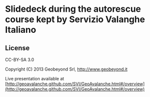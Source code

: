 # Slidedeck during the autorescue course kept by Servizio Valanghe Italiano

## License

CC-BY-SA 3.0

Copyright (C) 2013 Geobeyond Srl, http://www.geobeyond.it

Live presentation available at [http://geoavalanche.github.com/SVI/GeoAvalanche.html#/overview](http://geoavalanche.github.com/SVI/GeoAvalanche.html#/overview)
